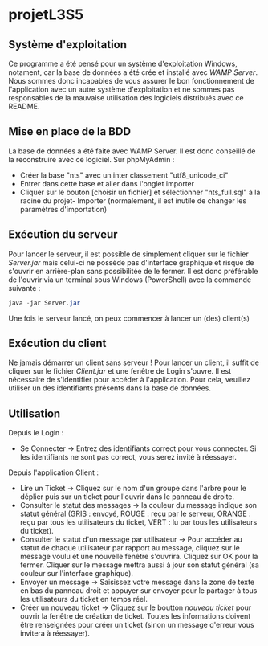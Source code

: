 # projetL3S5

## Système d'exploitation
Ce programme a été pensé pour un système d'exploitation Windows, notament, car la base de données a été crée et installé avec *WAMP Server*. Nous sommes donc incapables de vous assurer le bon fonctionnement de l'application avec un autre système d'exploitation et ne sommes pas responsables de la mauvaise utilisation des logiciels distribués avec ce README.

## Mise en place de la BDD
La base de données a été faite avec WAMP Server. Il est donc conseillé de la reconstruire avec ce logiciel.
Sur phpMyAdmin :
 + Créer la base "nts" avec un inter classement "utf8_unicode_ci"
 + Entrer dans cette base et aller dans l'onglet importer
 + Cliquer sur le bouton [choisir un fichier] et sélectionner "nts_full.sql" à la racine du projet- Importer (normalement, il est inutile de changer les paramètres d'importation)

## Exécution du serveur
Pour lancer le serveur, il est possible de simplement cliquer sur le fichier *Server.jar* mais celui-ci ne possède pas d'interface graphique et risque de s'ouvrir en arrière-plan sans possibilitée de le fermer. Il est donc préférable de l'ouvrir via un terminal
sous Windows (PowerShell) avec la commande suivante : 
```PowerShell
java -jar Server.jar
```
Une fois le serveur lancé, on peux commencer à lancer un (des) client(s)

## Exécution du client
Ne jamais démarrer un client sans serveur !
Pour lancer un client, il suffit de cliquer sur le fichier *Client.jar* et une fenêtre de Login s'ouvre.
Il est nécessaire de s'identifier pour accéder à l'application. Pour cela, veuillez utiliser un des identifiants présents dans la base de données.

## Utilisation
Depuis le Login :
 + Se Connecter -> Entrez des identifiants correct pour vous connecter. Si les identifiants ne sont pas correct, vous serez invité à réessayer.

Depuis l'application Client :
 + Lire un Ticket -> Cliquez sur le nom d'un groupe dans l'arbre pour le déplier puis sur un ticket pour l'ouvrir dans le panneau de droite.
 + Consulter le statut des messages -> la couleur du message indique son statut général (GRIS : envoyé, ROUGE : reçu par le serveur, ORANGE : reçu par tous les utilisateurs du ticket, VERT : lu par tous les utilisateurs du ticket). 
 + Consulter le statut d'un message par utilisateur -> Pour accéder au statut de chaque utilisateur par rapport au message, cliquez sur le message voulu et une nouvelle fenêtre s'ouvrira. Cliquez sur OK pour la fermer. Cliquer sur le message mettra aussi à jour son statut général (sa couleur sur l'interface graphique).
 + Envoyer un message -> Saisissez votre message dans la zone de texte en bas du panneau droit et appuyer sur envoyer pour le partager à tous les utilisateurs du ticket en temps réel.
 + Créer un nouveau ticket -> Cliquez sur le boutton *nouveau ticket* pour ouvrir la fenêtre de création de ticket. Toutes les informations doivent être renseignées pour créer un ticket (sinon un message d'erreur vous invitera à réessayer).
